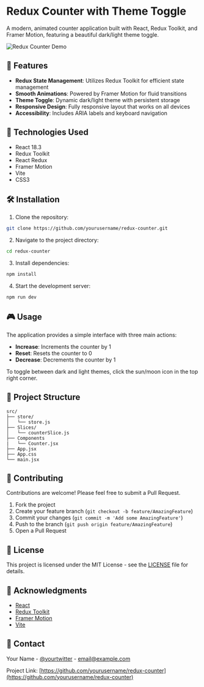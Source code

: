 # Redux Counter with Theme Toggle

A modern, animated counter application built with React, Redux Toolkit, and Framer Motion, featuring a beautiful dark/light theme toggle.

![Redux Counter Demo](https://i.imgur.com/YOUR_DEMO_GIF.gif)

## 🌟 Features

- **Redux State Management**: Utilizes Redux Toolkit for efficient state management
- **Smooth Animations**: Powered by Framer Motion for fluid transitions
- **Theme Toggle**: Dynamic dark/light theme with persistent storage
- **Responsive Design**: Fully responsive layout that works on all devices
- **Accessibility**: Includes ARIA labels and keyboard navigation

## 🚀 Technologies Used

- React 18.3
- Redux Toolkit
- React Redux
- Framer Motion
- Vite
- CSS3

## 🛠️ Installation

1. Clone the repository:
```bash
git clone https://github.com/yourusername/redux-counter.git
```

2. Navigate to the project directory:
```bash
cd redux-counter
```

3. Install dependencies:
```bash
npm install
```

4. Start the development server:
```bash
npm run dev
```

## 🎮 Usage

The application provides a simple interface with three main actions:
- **Increase**: Increments the counter by 1
- **Reset**: Resets the counter to 0
- **Decrease**: Decrements the counter by 1

To toggle between dark and light themes, click the sun/moon icon in the top right corner.

## 📁 Project Structure

```
src/
├── store/
│   └── store.js         
├── Slices/
│   └── counterSlice.js
├── Components
|   └── Counter.jsx
├── App.jsx              
├── App.css             
└── main.jsx  
```

## 🤝 Contributing

Contributions are welcome! Please feel free to submit a Pull Request.

1. Fork the project
2. Create your feature branch (`git checkout -b feature/AmazingFeature`)
3. Commit your changes (`git commit -m 'Add some AmazingFeature'`)
4. Push to the branch (`git push origin feature/AmazingFeature`)
5. Open a Pull Request

## 📝 License

This project is licensed under the MIT License - see the [LICENSE](LICENSE) file for details.

## 👏 Acknowledgments

- [React](https://reactjs.org/)
- [Redux Toolkit](https://redux-toolkit.js.org/)
- [Framer Motion](https://www.framer.com/motion/)
- [Vite](https://vitejs.dev/)

## 📧 Contact

Your Name - [@yourtwitter](https://twitter.com/yourtwitter) - email@example.com

Project Link: [https://github.com/yourusername/redux-counter](https://github.com/yourusername/redux-counter)
